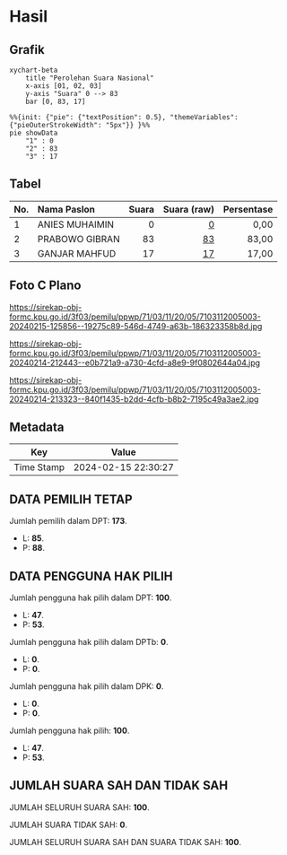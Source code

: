# Hasil

## Grafik

```mermaid
xychart-beta
    title "Perolehan Suara Nasional"
    x-axis [01, 02, 03]
    y-axis "Suara" 0 --> 83
    bar [0, 83, 17]
```

```mermaid
%%{init: {"pie": {"textPosition": 0.5}, "themeVariables": {"pieOuterStrokeWidth": "5px"}} }%%
pie showData
    "1" : 0
    "2" : 83
    "3" : 17
```

## Tabel

| No. | Nama Paslon    | Suara | Suara (raw) | Persentase |
|:--- |:-------------- | -----:| -----------:| ----------:|
| 1   | ANIES MUHAIMIN | 0     | [0][p-1]    | 0,00       |
| 2   | PRABOWO GIBRAN | 83    | [83][p-2]   | 83,00      |
| 3   | GANJAR MAHFUD  | 17    | [17][p-3]   | 17,00      |


[p-1]: https://github.com/gigit-pemilu/pemilu-2024/blob/main/pilpres/hitung-suara/sub/71-sulawesi-utara/sub/03-kepulauan-sangihe/sub/11-tatoareng/sub/2005-dalako-bembanehe/sub/003-tps/sub/paslon-1.txt
[p-2]: https://github.com/gigit-pemilu/pemilu-2024/blob/main/pilpres/hitung-suara/sub/71-sulawesi-utara/sub/03-kepulauan-sangihe/sub/11-tatoareng/sub/2005-dalako-bembanehe/sub/003-tps/sub/paslon-2.txt
[p-3]: https://github.com/gigit-pemilu/pemilu-2024/blob/main/pilpres/hitung-suara/sub/71-sulawesi-utara/sub/03-kepulauan-sangihe/sub/11-tatoareng/sub/2005-dalako-bembanehe/sub/003-tps/sub/paslon-3.txt

## Foto C Plano

https://sirekap-obj-formc.kpu.go.id/3f03/pemilu/ppwp/71/03/11/20/05/7103112005003-20240215-125856--19275c89-546d-4749-a63b-186323358b8d.jpg

https://sirekap-obj-formc.kpu.go.id/3f03/pemilu/ppwp/71/03/11/20/05/7103112005003-20240214-212443--e0b721a9-a730-4cfd-a8e9-9f0802644a04.jpg

https://sirekap-obj-formc.kpu.go.id/3f03/pemilu/ppwp/71/03/11/20/05/7103112005003-20240214-213323--840f1435-b2dd-4cfb-b8b2-7195c49a3ae2.jpg


## Metadata

| Key        | Value               |
| ---------- | ------------------- |
| Time Stamp | 2024-02-15 22:30:27 |


## DATA PEMILIH TETAP

Jumlah pemilih dalam DPT: **173**.
 * L: **85**.
 * P: **88**.

## DATA PENGGUNA HAK PILIH

Jumlah pengguna hak pilih dalam DPT: **100**.
 * L: **47**.
 * P: **53**.

Jumlah pengguna hak pilih dalam DPTb: **0**.
 * L: **0**.
 * P: **0**.

Jumlah pengguna hak pilih dalam DPK: **0**.
 * L: **0**.
 * P: **0**.

Jumlah pengguna hak pilih: **100**.
 * L: **47**.
 * P: **53**.

## JUMLAH SUARA SAH DAN TIDAK SAH

JUMLAH SELURUH SUARA SAH: **100**.

JUMLAH SUARA TIDAK SAH: **0**.

JUMLAH SELURUH SUARA SAH DAN SUARA TIDAK SAH: **100**.


